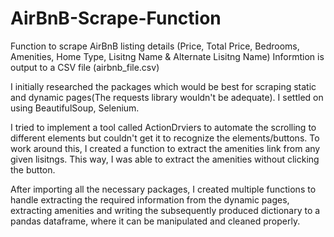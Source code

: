 # AirBnB-Scrape-Function

Function to scrape AirBnB listing details (Price, Total Price, Bedrooms, Amenities, Home Type, Lisitng Name & Alternate Lisitng Name)
Informtion is output to a CSV file (airbnb_file.csv)


I initially researched the packages which would be best for scraping static and dynamic pages(The requests library wouldn't be 
adequate). I settled on using BeautifulSoup, Selenium. 

I tried to implement a tool called ActionDrviers to automate the scrolling to different elements but couldn't get it to recognize the 
elements/buttons.
To work around this, I created a function to extract the amenities link from any given lisitngs. This way, I was able to extract the 
amenities without clicking the button.

After importing all the necessary packages,  I created multiple functions to handle extracting the required information
from the dynamic pages, extracting amenities and writing the subsequently produced dictionary to a pandas dataframe, where it can be
manipulated and cleaned properly.
